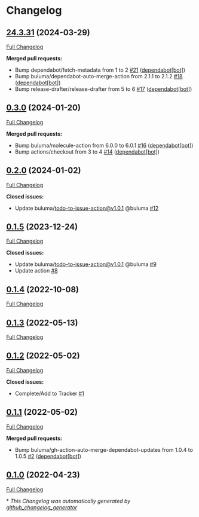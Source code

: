 # Changelog

## [24.3.31](https://github.com/buluma/ansible-role-podman/tree/24.3.31) (2024-03-29)

[Full Changelog](https://github.com/buluma/ansible-role-podman/compare/0.3.0...24.3.31)

**Merged pull requests:**

- Bump dependabot/fetch-metadata from 1 to 2 [\#21](https://github.com/buluma/ansible-role-podman/pull/21) ([dependabot[bot]](https://github.com/apps/dependabot))
- Bump buluma/dependabot-auto-merge-action from 2.1.1 to 2.1.2 [\#18](https://github.com/buluma/ansible-role-podman/pull/18) ([dependabot[bot]](https://github.com/apps/dependabot))
- Bump release-drafter/release-drafter from 5 to 6 [\#17](https://github.com/buluma/ansible-role-podman/pull/17) ([dependabot[bot]](https://github.com/apps/dependabot))

## [0.3.0](https://github.com/buluma/ansible-role-podman/tree/0.3.0) (2024-01-20)

[Full Changelog](https://github.com/buluma/ansible-role-podman/compare/0.2.0...0.3.0)

**Merged pull requests:**

- Bump buluma/molecule-action from 6.0.0 to 6.0.1 [\#16](https://github.com/buluma/ansible-role-podman/pull/16) ([dependabot[bot]](https://github.com/apps/dependabot))
- Bump actions/checkout from 3 to 4 [\#14](https://github.com/buluma/ansible-role-podman/pull/14) ([dependabot[bot]](https://github.com/apps/dependabot))

## [0.2.0](https://github.com/buluma/ansible-role-podman/tree/0.2.0) (2024-01-02)

[Full Changelog](https://github.com/buluma/ansible-role-podman/compare/0.1.5...0.2.0)

**Closed issues:**

- Update buluma/todo-to-issue-action@v1.0.1 @buluma [\#12](https://github.com/buluma/ansible-role-podman/issues/12)

## [0.1.5](https://github.com/buluma/ansible-role-podman/tree/0.1.5) (2023-12-24)

[Full Changelog](https://github.com/buluma/ansible-role-podman/compare/0.1.4...0.1.5)

**Closed issues:**

- Update buluma/todo-to-issue-action@v1.0.1 @buluma [\#9](https://github.com/buluma/ansible-role-podman/issues/9)
- Update action [\#8](https://github.com/buluma/ansible-role-podman/issues/8)

## [0.1.4](https://github.com/buluma/ansible-role-podman/tree/0.1.4) (2022-10-08)

[Full Changelog](https://github.com/buluma/ansible-role-podman/compare/0.1.3...0.1.4)

## [0.1.3](https://github.com/buluma/ansible-role-podman/tree/0.1.3) (2022-05-13)

[Full Changelog](https://github.com/buluma/ansible-role-podman/compare/0.1.2...0.1.3)

## [0.1.2](https://github.com/buluma/ansible-role-podman/tree/0.1.2) (2022-05-02)

[Full Changelog](https://github.com/buluma/ansible-role-podman/compare/0.1.1...0.1.2)

**Closed issues:**

- Complete/Add to Tracker [\#1](https://github.com/buluma/ansible-role-podman/issues/1)

## [0.1.1](https://github.com/buluma/ansible-role-podman/tree/0.1.1) (2022-05-02)

[Full Changelog](https://github.com/buluma/ansible-role-podman/compare/0.1.0...0.1.1)

**Merged pull requests:**

- Bump buluma/gh-action-auto-merge-dependabot-updates from 1.0.4 to 1.0.5 [\#2](https://github.com/buluma/ansible-role-podman/pull/2) ([dependabot[bot]](https://github.com/apps/dependabot))

## [0.1.0](https://github.com/buluma/ansible-role-podman/tree/0.1.0) (2022-04-23)

[Full Changelog](https://github.com/buluma/ansible-role-podman/compare/fe97fc349c60be57aa8c748667f944c46f14ec4f...0.1.0)



\* *This Changelog was automatically generated by [github_changelog_generator](https://github.com/github-changelog-generator/github-changelog-generator)*
